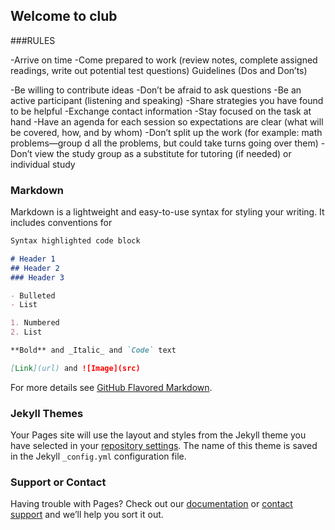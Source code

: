 ## Welcome to club

###RULES

-Arrive on time
-Come prepared to work (review notes, complete assigned readings, write out potential
test questions) Guidelines (Dos and Don’ts)

-Be willing to contribute ideas
-Don’t be afraid to ask questions
-Be an active participant (listening and speaking)
-Share strategies you have found to be helpful
-Exchange contact information
-Stay focused on the task at hand
-Have an agenda for each session so expectations are clear (what will be covered, how,
and by whom)
-Don’t split up the work (for example: math problems—group d
all the problems, but could take turns going over them)
-Don’t view the study group as a substitute for tutoring (if needed) or individual study
 



### Markdown

Markdown is a lightweight and easy-to-use syntax for styling your writing. It includes conventions for

```markdown
Syntax highlighted code block

# Header 1
## Header 2
### Header 3

- Bulleted
- List

1. Numbered
2. List

**Bold** and _Italic_ and `Code` text

[Link](url) and ![Image](src)
```

For more details see [GitHub Flavored Markdown](https://guides.github.com/features/mastering-markdown/).

### Jekyll Themes

Your Pages site will use the layout and styles from the Jekyll theme you have selected in your [repository settings](https://github.com/foysal00100/school/settings). The name of this theme is saved in the Jekyll `_config.yml` configuration file.

### Support or Contact

Having trouble with Pages? Check out our [documentation](https://docs.github.com/categories/github-pages-basics/) or [contact support](https://support.github.com/contact) and we’ll help you sort it out.

